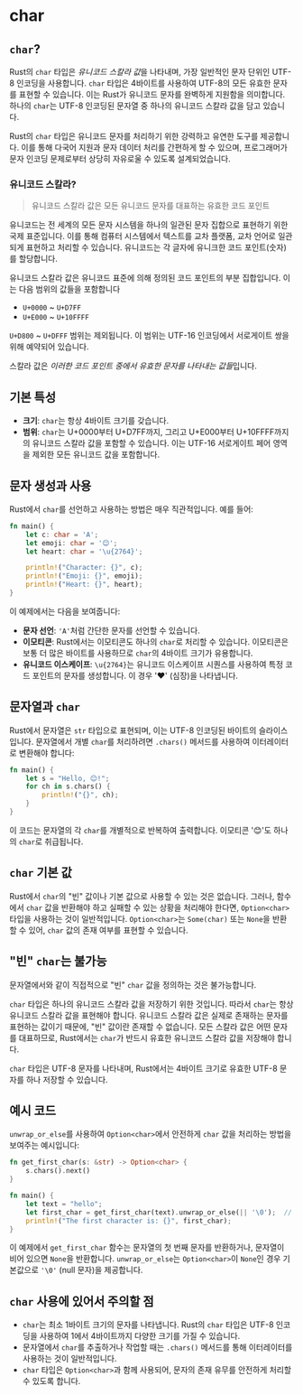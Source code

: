 # char

## `char`?

Rust의 `char` 타입은 *유니코드 스칼라 값*을 나타내며, 가장 일반적인 문자 단위인 UTF-8 인코딩을 사용합니다.
`char` 타입은 4바이트를 사용하여 UTF-8의 모든 유효한 문자를 표현할 수 있습니다.
이는 Rust가 유니코드 문자를 완벽하게 지원함을 의미합니다.
하나의 `char`는 UTF-8 인코딩된 문자열 중 하나의 유니코드 스칼라 값을 담고 있습니다.

Rust의 `char` 타입은 유니코드 문자를 처리하기 위한 강력하고 유연한 도구를 제공합니다. 이를 통해 다국어 지원과 문자 데이터 처리를 간편하게 할 수 있으며, 프로그래머가 문자 인코딩 문제로부터 상당히 자유로울 수 있도록 설계되었습니다.

### 유니코드 스칼라?

> 유니코드 스칼라 값은 모든 유니코드 문자를 대표하는 유효한 코드 포인트

유니코드는 전 세계의 모든 문자 시스템을 하나의 일관된 문자 집합으로 표현하기 위한 국제 표준입니다. 이를 통해 컴퓨터 시스템에서 텍스트를 교차 플랫폼, 교차 언어로 일관되게 표현하고 처리할 수 있습니다. 유니코드는 각 글자에 유니크한 코드 포인트(숫자)를 할당합니다.

유니코드 스칼라 값은 유니코드 표준에 의해 정의된 코드 포인트의 부분 집합입니다. 이는 다음 범위의 값들을 포함합니다
- `U+0000` ~ `U+D7FF`
- `U+E000` ~ `U+10FFFF`

`U+D800` ~ `U+DFFF` 범위는 제외됩니다. 이 범위는 UTF-16 인코딩에서 서로게이트 쌍을 위해 예약되어 있습니다.

스칼라 값은 *이러한 코드 포인트 중에서 유효한 문자를 나타내는 값들*입니다.

## 기본 특성

- **크기**: `char`는 항상 4바이트 크기를 갖습니다.
- **범위**: `char`는 U+0000부터 U+D7FF까지, 그리고 U+E000부터 U+10FFFF까지의 유니코드 스칼라 값을 포함할 수 있습니다. 이는 UTF-16 서로게이트 페어 영역을 제외한 모든 유니코드 값을 포함합니다.

## 문자 생성과 사용

Rust에서 `char`를 선언하고 사용하는 방법은 매우 직관적입니다. 예를 들어:

```rust
fn main() {
    let c: char = 'A';
    let emoji: char = '😊';
    let heart: char = '\u{2764}';

    println!("Character: {}", c);
    println!("Emoji: {}", emoji);
    println!("Heart: {}", heart);
}
```

이 예제에서는 다음을 보여줍니다:
- **문자 선언**: `'A'`처럼 간단한 문자를 선언할 수 있습니다.
- **이모티콘**: Rust에서는 이모티콘도 하나의 `char`로 처리할 수 있습니다. 이모티콘은 보통 더 많은 바이트를 사용하므로 `char`의 4바이트 크기가 유용합니다.
- **유니코드 이스케이프**: `\u{2764}`는 유니코드 이스케이프 시퀀스를 사용하여 특정 코드 포인트의 문자를 생성합니다. 이 경우 '❤️' (심장)을 나타냅니다.

## 문자열과 `char`

Rust에서 문자열은 `str` 타입으로 표현되며, 이는 UTF-8 인코딩된 바이트의 슬라이스입니다. 문자열에서 개별 `char`를 처리하려면 `.chars()` 메서드를 사용하여 이터레이터로 변환해야 합니다:

```rust
fn main() {
    let s = "Hello, 😊!";
    for ch in s.chars() {
        println!("{}", ch);
    }
}
```

이 코드는 문자열의 각 `char`를 개별적으로 반복하여 출력합니다. 이모티콘 '😊'도 하나의 `char`로 취급됩니다.

## `char` 기본 값

Rust에서 `char`의 "빈" 값이나 기본 값으로 사용할 수 있는 것은 없습니다. 그러나, 함수에서 `char` 값을 반환해야 하고 실패할 수 있는 상황을 처리해야 한다면, `Option<char>` 타입을 사용하는 것이 일반적입니다. `Option<char>`는 `Some(char)` 또는 `None`을 반환할 수 있어, `char` 값의 존재 여부를 표현할 수 있습니다.

## "빈" `char`는 불가능

문자열에서와 같이 직접적으로 "빈" `char` 값을 정의하는 것은 불가능합니다.

`char` 타입은 하나의 유니코드 스칼라 값을 저장하기 위한 것입니다. 따라서 `char`는 항상 유니코드 스칼라 값을 표현해야 합니다.
유니코드 스칼라 값은 실제로 존재하는 문자를 표현하는 값이기 때문에, "빈" 값이란 존재할 수 없습니다.
모든 스칼라 값은 어떤 문자를 대표하므로, Rust에서는 `char`가 반드시 유효한 유니코드 스칼라 값을 저장해야 합니다.

`char` 타입은 UTF-8 문자를 나타내며, Rust에서는 4바이트 크기로 유효한 UTF-8 문자를 하나 저장할 수 있습니다.

## 예시 코드

`unwrap_or_else`를 사용하여 `Option<char>`에서 안전하게 `char` 값을 처리하는 방법을 보여주는 예시입니다:

```rust
fn get_first_char(s: &str) -> Option<char> {
    s.chars().next()
}

fn main() {
    let text = "hello";
    let first_char = get_first_char(text).unwrap_or_else(|| '\0');  // 기본값으로 '\0' (null character)을 사용
    println!("The first character is: {}", first_char);
}
```

이 예제에서 `get_first_char` 함수는 문자열의 첫 번째 문자를 반환하거나, 문자열이 비어 있으면 `None`을 반환합니다. `unwrap_or_else`는 `Option<char>`이 `None`인 경우 기본값으로 `'\0'` (null 문자)을 제공합니다.

## `char` 사용에 있어서 주의할 점

- `char`는 최소 1바이트 크기의 문자를 나타냅니다. Rust의 `char` 타입은 UTF-8 인코딩을 사용하여 1에서 4바이트까지 다양한 크기를 가질 수 있습니다.
- 문자열에서 `char`를 추출하거나 작업할 때는 `.chars()` 메서드를 통해 이터레이터를 사용하는 것이 일반적입니다.
- `char` 타입은 `Option<char>`과 함께 사용되어, 문자의 존재 유무를 안전하게 처리할 수 있도록 합니다.
